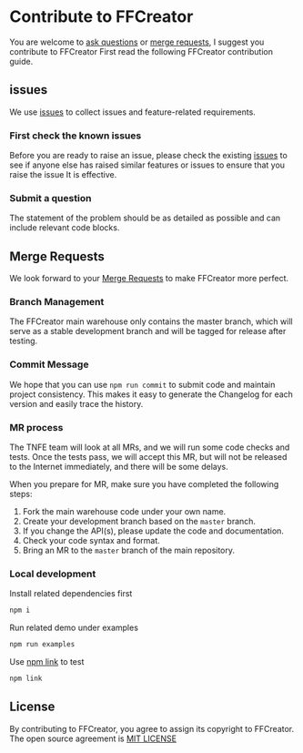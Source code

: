 # Contribute to FFCreator

You are welcome to [ask questions](https://github.com/tnfe/FFCreator/issues) or [merge requests](https://github.com/tnfe/FFCreator/merge_requests), I suggest you contribute to FFCreator First read the following FFCreator contribution guide.

## issues

We use [issues](https://github.com/tnfe/FFCreator/issues) to collect issues and feature-related requirements.

### First check the known issues

Before you are ready to raise an issue, please check the existing [issues](https://github.com/tnfe/FFCreator/issues) to see if anyone else has raised similar features or issues to ensure that you raise the issue It is effective.

### Submit a question

The statement of the problem should be as detailed as possible and can include relevant code blocks.

## Merge Requests

We look forward to your [Merge Requests](https://github.com/tnfe/FFCreator/merge_requests) to make FFCreator more perfect.

### Branch Management

The FFCreator main warehouse only contains the master branch, which will serve as a stable development branch and will be tagged for release after testing.

### Commit Message

We hope that you can use `npm run commit` to submit code and maintain project consistency.
This makes it easy to generate the Changelog for each version and easily trace the history.

### MR process

The TNFE team will look at all MRs, and we will run some code checks and tests. Once the tests pass, we will accept this MR, but will not be released to the Internet immediately, and there will be some delays.

When you prepare for MR, make sure you have completed the following steps:

1. Fork the main warehouse code under your own name.
2. Create your development branch based on the `master` branch.
3. If you change the API(s), please update the code and documentation.
4. Check your code syntax and format.
5. Bring an MR to the `master` branch of the main repository.

### Local development

Install related dependencies first

```bash
npm i
```

Run related demo under examples

```bash
npm run examples
```

Use [npm link](https://docs.npmjs.com/cli/link.html) to test

```bash
npm link
```

## License

By contributing to FFCreator, you agree to assign its copyright to FFCreator. The open source agreement is [MIT LICENSE](https://opensource.org/licenses/MIT)